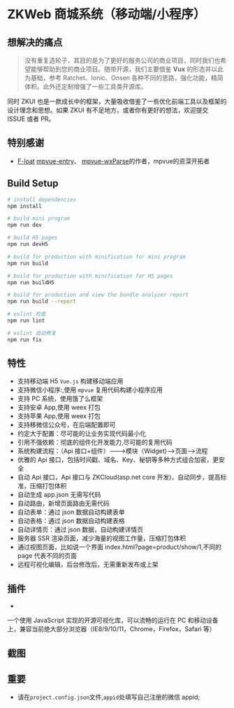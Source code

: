 # ZKWeb 商城系统（移动端/小程序）

## 想解决的痛点

> 没有重复造轮子，其目的是为了更好的服务公司的商业项目，同时我们也希望能够帮助到您的商业项目。随带开源，我们主要借鉴 **Vux** 的形态并以此为基础，参考 Ratchet、Ionic、Onsen 各种不同的思路，强化功能，精简体积。此外还定制增强了一些工具类开源库。

同时 ZKUI 也是一款成长中的框架，大量吸收借鉴了一些优化前端工具以及框架的设计理念和思想。如果 ZKUI 有不足地方，或者你有更好的想法，欢迎提交 ISSUE 或者 PR。

## 特别感谢

- [F-loat](https://github.com/F-loat)  [mpvue-entry](https://github.com/F-loat/mpvue-entry)、 [mpvue-wxParse](https://github.com/F-loat/mpvue-wxParse)的作者，mpvue的资深开拓者

## Build Setup

```bash
# install dependencies
npm install

# build mini program
npm run dev

# build H5 pages
npm run devH5

# build for production with minification for mini program
npm run build

# build for production with minification for H5 pages
npm run buildH5

# build for production and view the bundle analyzer report
npm run build --report

# eslint 检查
npm run lint

# eslint 自动修复
npm run fix
```

## 特性

- 支持移动端 H5 `Vue.js` 构建移动端应用
- 支持微信小程序:,使用 `mpvue` 复用代码构建小程序应用
- 支持 PC 系统，使用饿了么框架
- 支持安卓 App,使用 weex 打包
- 支持苹果 App,使用 weex 打包
- 支持移微信公众号，在后端配置即可
- 约定大于配置：尽可能的让业务实现代码最小化
- 引用不强依赖：彻底的组件化开发能力,尽可能的复用代码
- 系统构建流程：（Api 接口+组件）--->模块（Widget)-->页面-->流程
- 优雅的 Api 接口，包括时间戳、域名、Key、秘钥等多种方式组合加密，更安全
- 自动 Api 接口，Api 接口与 ZKCloud(asp.net core 开发)，自动同步，提高标准，压缩打包体积
- 自动生成 app.json 无需写代码
- 自动路由，新增页面路由无需代码
- 自动表单：通过 json 数据自动构建表单
- 自动表格：通过 json 数据自动构建表格
- 自动详情页：通过 json 数据，自动构建详情页
- 服务器 SSR 渲染页面，减少海量的视图工作量，压缩打包体积
- 通过视图页面，比如说一个界面 index.html?page=product/show/1,不同的 page 代表不同的页面
- 远程可视化编辑，后台修改后，无需重新发布或上架

## 插件

-
一个使用 JavaScript 实现的开源可视化库，可以流畅的运行在 PC 和移动设备上，兼容当前绝大部分浏览器（IE8/9/10/11，Chrome，Firefox，Safari 等）

## 截图

## 重要

- 请在`project.config.json`文件,`appid`处填写自己注册的微信 appid;
